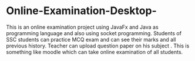 # Online-Examination-Desktop-
This is an online examination project using JavaFx and Java as programming language and also using socket programming.
Students of SSC students can practice MCQ exam and can see their marks and all previous history. Teacher can upload 
question paper on his subject . This is something like moodle which can take online examination of all students.
